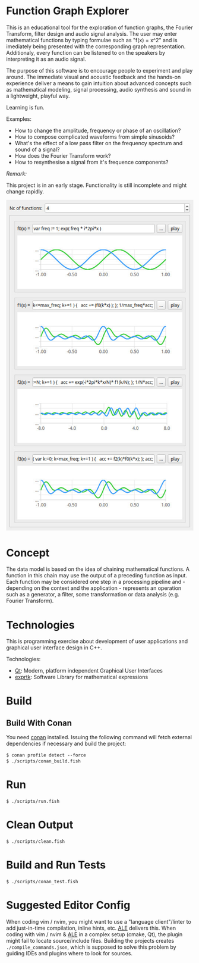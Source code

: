 # Function Graph Explorer

This is an educational tool for the exploration of function graphs, the Fourier Transform, filter design and audio signal analysis.
The user may enter mathematical functions by typing formulae such as "f(x) = x^2" and is imediately being presented with the corresponding graph representation.
Additionaly, every function can be listened to on the speakers by interpreting it as an audio signal.

The purpose of this software is to encourage people to experiment and play around.
The immediate visual and acoustic feedback and the hands-on experience deliver a means to gain intuition about advanced concepts such as mathematical modeling, signal processing, audio synthesis and sound in a lightweight, playful way.

Learning is fun.

Examples:

- How to change the amplitude, frequency or phase of an oscillation?
- How to compose complicated waveforms from simple sinusoids?
- What's the effect of a low pass filter on the frequency spectrum and sound of a signal?
- How does the Fourier Transform work?
- How to resynthesise a signal from it's frequence components?

*Remark:*

This project is in an early stage. Functionality is still incomplete and might change rapidly.

![screenshot3](doc/screenshot3.jpg)

# Concept

The data model is based on the idea of chaining mathematical functions.
A function in this chain may use the output of a preceding function as input.
Each function may be considered one step in a processing pipeline and - depending on the context and the application - represents an operation such as a generator, a filter, some transformation or data analysis (e.g. Fourier Transform).

# Technologies

This is programming exercise about development of user applications and graphical user interface design in C++.

Technologies:

- [Qt](https://www.qt.io/): Modern, platform independent Graphical User Interfaces
- [exprtk](https://www.partow.net/programming/exprtk/index.html): Software Library for mathematical expressions

# Build

## Build With Conan

You need [conan](https://conan.io/) installed. Issuing the following command will fetch external dependencies if necessary and build the project:

    $ conan profile detect --force
    $ ./scripts/conan_build.fish

# Run

    $ ./scripts/run.fish

# Clean Output

    $ ./scripts/clean.fish

# Build and Run Tests

    $ ./scripts/conan_test.fish

# Suggested Editor Config

When coding vim / nvim, you might want to use a "language client"/linter to add just-in-time compilation, inline hints, etc.
[ALE](https://github.com/dense-analysis/ale) delivers this.
When coding with vim / nvim & [ALE](https://github.com/dense-analysis/ale) in a complex setup (cmake, Qt), the plugin might fail to locate source/include files.
Building the projects creates `./compile_commands.json`, which is supposed to solve this problem by guiding IDEs and plugins where to look for sources.
